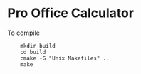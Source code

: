Pro Office Calculator
=====================

To compile

        mkdir build
        cd build
        cmake -G "Unix Makefiles" ..
        make
